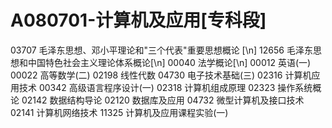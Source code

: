 # A080701-计算机及应用[专科段]
03707 毛泽东思想、邓小平理论和"三个代表"重要思想概论 [\n]
12656 毛泽东思想和中国特色社会主义理论体系概论[\n]
00040 法学概论[\n]
00012 英语(一)
00022 高等数学(二)
02198 线性代数
04730 电子技术基础(三)
02316 计算机应用技术
00342 高级语言程序设计(一)
02318 计算机组成原理
02323 操作系统概论
02142 数据结构导论
02120 数据库及应用
04732 微型计算机及接口技术
02141 计算机网络技术
11325 计算机及应用课程实验(一)
